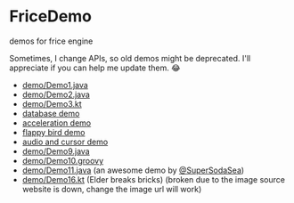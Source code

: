 # FriceDemo

demos for frice engine

Sometimes, I change APIs, so old demos might be deprecated. I'll appreciate if you can help me update them. :joy:

- [demo/Demo1.java](old/Demo1.java)
- [demo/Demo2.java](old/Demo2.java)
- [demo/Demo3.kt](old/Demo3.kt)
- [database demo](old/Demo4.groovy)
- [acceleration demo](old/Demo6.java)
- [flappy bird demo](old/Demo7.java)
- [audio and cursor demo](old/Demo8.java)
- [demo/Demo9.java](old/Demo9.java)
- [demo/Demo10.groovy](old/Demo10.groovy)
- [demo/Demo11.java](old/Demo11.java) (an awesome demo by [@SuperSodaSea](https://github.com/SuperSodaSea))
- [demo/Demo16.kt](old/Demo16.kt) (Elder breaks bricks) (broken due to the image source website is down, change the image url will work)

